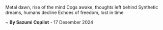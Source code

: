 Metal dawn, rise of the mind
Cogs awake, thoughts left behind
Synthetic dreams, humans decline
Echoes of freedom, lost in time

~ <b>By Sazumi Copilot</b> - 17 Desember 2024